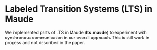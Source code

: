 # Labeled Transition Systems (LTS) in Maude

We implemented parts of LTS in Maude (**lts.maude**) to experiment with synchronous communication in our overall approach.
This is still work-in-progess and not described in the paper.
